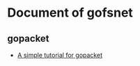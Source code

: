 # Document of gofsnet

## gopacket
- [A simple tutorial for gopacket](http://www.devdungeon.com/content/packet-capture-injection-and-analysis-gopacket "Packet Capture, Injection, and Analysis with Gopacket")